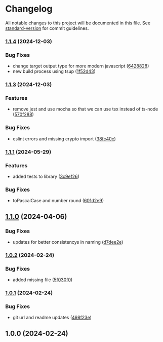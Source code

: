 # Changelog

All notable changes to this project will be documented in this file. See [standard-version](https://github.com/conventional-changelog/standard-version) for commit guidelines.

### [1.1.4](https://github.com/redsky-engineering/core-utils/compare/v1.1.3...v1.1.4) (2024-12-03)


### Bug Fixes

* change target output type for more modern javascript ([6428828](https://github.com/redsky-engineering/core-utils/commit/6428828780f1a7b95ec09d3b922fe6cc473bc1f5))
* new build process using tsup ([1f52d43](https://github.com/redsky-engineering/core-utils/commit/1f52d43cfa628c59e2b74cb197ba90a2b28d7777))

### [1.1.3](https://github.com/redsky-engineering/core-utils/compare/v1.1.1...v1.1.3) (2024-12-03)


### Features

* remove jest and use mocha so that we can use tsx instead of ts-node ([570f288](https://github.com/redsky-engineering/core-utils/commit/570f288f59d495c5c40d1b4b2769ac003533a477))


### Bug Fixes

* eslint errors and missing crypto import ([38fc40c](https://github.com/redsky-engineering/core-utils/commit/38fc40c576cfe3d86ce9be2a27f5216751de4260))

### [1.1.1](https://github.com/redsky-engineering/core-utils/compare/v1.1.0...v1.1.1) (2024-05-29)


### Features

* added tests to library ([3c9ef26](https://github.com/redsky-engineering/core-utils/commit/3c9ef26c98beceeeeb61ce0ef8374efe707a9367))


### Bug Fixes

* toPascalCase and number round ([601d2e9](https://github.com/redsky-engineering/core-utils/commit/601d2e977519e817abba0a78464d00ff9103c797))

## [1.1.0](https://github.com/redsky-engineering/core-utils/compare/v1.0.2...v1.1.0) (2024-04-06)


### Bug Fixes

* updates for better consistencys in naming ([d7dee2e](https://github.com/redsky-engineering/core-utils/commit/d7dee2e38699be78dbb32adfd90298d678293de8))

### [1.0.2](https://github.com/redsky-engineering/core-utils/compare/v1.0.1...v1.0.2) (2024-02-24)


### Bug Fixes

* added missing file ([5f030f0](https://github.com/redsky-engineering/core-utils/commit/5f030f08d2c3c18b9455db8d3391c10d768c85c0))

### [1.0.1](https://github.com/redsky-engineering/core-utils/compare/v1.0.0...v1.0.1) (2024-02-24)


### Bug Fixes

* git url and readme updates ([498f23e](https://github.com/redsky-engineering/core-utils/commit/498f23eff44f04a1847e525cd34e3a5c187d6e35))

## 1.0.0 (2024-02-24)
